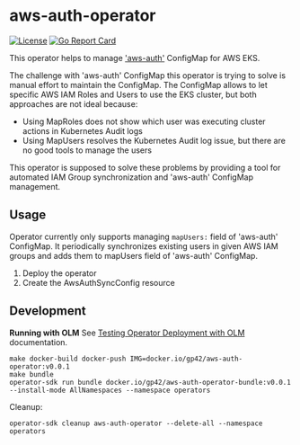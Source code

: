 # aws-auth-operator
[![License](https://img.shields.io/badge/license-Apache--2.0-blue.svg)](http://www.apache.org/licenses/LICENSE-2.0)
[![Go Report
Card](https://goreportcard.com/badge/github.com/gp42/aws-auth-operator)](https://goreportcard.com/report/github.com/gp42/aws-auth-operator)

This operator helps to manage
['aws-auth'](https://docs.aws.amazon.com/eks/latest/userguide/add-user-role.html) ConfigMap for AWS EKS.

The challenge with 'aws-auth' ConfigMap this operator is trying to solve is manual effort to
maintain the ConfigMap. The ConfigMap allows to let specific AWS IAM Roles and Users to use the EKS
cluster, but both approaches are not ideal because: 
* Using MapRoles does not show which user was executing cluster actions in Kubernetes Audit logs
* Using MapUsers resolves the Kubernetes Audit log issue, but there are no good tools to manage the
  users

This operator is supposed to solve these problems by providing a tool for automated IAM Group
synchronization and 'aws-auth' ConfigMap management.

## Usage
Operator currently only supports managing `mapUsers:` field of 'aws-auth' ConfigMap. It periodically
synchronizes existing users in given AWS IAM groups and adds them to mapUsers field of 'aws-auth'
ConfigMap.

1. Deploy the operator
1. Create the AwsAuthSyncConfig resource

## Development

**Running with OLM**
See [Testing Operator Deployment with
OLM](https://sdk.operatorframework.io/docs/olm-integration/testing-deployment/) documentation.
```
make docker-build docker-push IMG=docker.io/gp42/aws-auth-operator:v0.0.1
make bundle
operator-sdk run bundle docker.io/gp42/aws-auth-operator-bundle:v0.0.1 --install-mode AllNamespaces --namespace operators
```

Cleanup:
```
operator-sdk cleanup aws-auth-operator --delete-all --namespace operators
```
